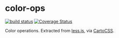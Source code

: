 # color-ops

[![build status](https://secure.travis-ci.org/mapbox/color-ops.png)](http://travis-ci.org/mapbox/color-ops) [![Coverage Status](https://coveralls.io/repos/mapbox/color-ops/badge.png)](https://coveralls.io/r/mapbox/color-ops)

Color operations. Extracted from [less.js](http://lesscss.org/),
via [CartoCSS](https://www.mapbox.com/tilemill/docs/manual/carto/).
